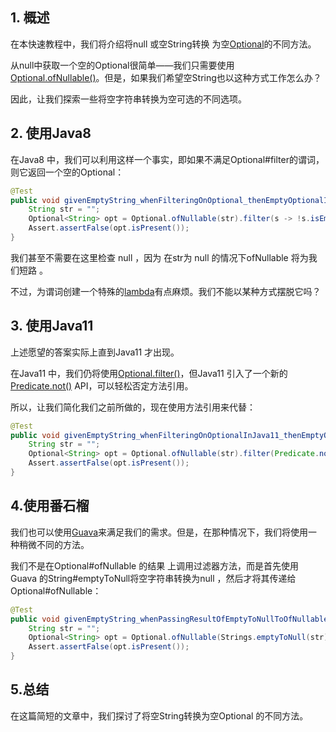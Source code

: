 ## 1. 概述

在本快速教程中，我们将介绍将null 或空String转换 为空[Optional](https://www.baeldung.com/java-optional)的不同方法。

从null中获取一个空的Optional很简单——我们只需要使用[Optional.ofNullable()](https://docs.oracle.com/en/java/javase/11/docs/api/java.base/java/util/Optional.html#ofNullable(T))。但是，如果我们希望空String也以这种方式工作怎么办？

因此，让我们探索一些将空字符串转换为空可选的不同选项。

## 2. 使用Java8

在Java8 中，我们可以利用这样一个事实，即如果不满足Optional#filter的谓词，则它返回一个空的Optional：

```java
@Test
public void givenEmptyString_whenFilteringOnOptional_thenEmptyOptionalIsReturned() {
    String str = "";
    Optional<String> opt = Optional.ofNullable(str).filter(s -> !s.isEmpty());
    Assert.assertFalse(opt.isPresent());
}
```

我们甚至不需要在这里检查 null ，因为 在str为 null 的情况下ofNullable 将为我们短路 。

不过，为谓词创建一个特殊的[lambda](https://www.baeldung.com/java-8-lambda-expressions-tips)有点麻烦。我们不能以某种方式摆脱它吗？

## 3. 使用Java11

上述愿望的答案实际上直到Java11 才出现。

在Java11 中，我们仍将使用[Optional.filter()](https://docs.oracle.com/en/java/javase/11/docs/api/java.base/java/util/Optional.html#filter(java.util.function.Predicate))，但Java11 引入了一个新的[Predicate.not()](https://docs.oracle.com/en/java/javase/11/docs/api/java.base/java/util/function/Predicate.html#not(java.util.function.Predicate)) API，可以轻松否定方法引用。

所以，让我们简化我们之前所做的，现在使用方法引用来代替：

```java
@Test
public void givenEmptyString_whenFilteringOnOptionalInJava11_thenEmptyOptionalIsReturned() {
    String str = "";
    Optional<String> opt = Optional.ofNullable(str).filter(Predicate.not(String::isEmpty));
    Assert.assertFalse(opt.isPresent());
}
```

## 4.使用番石榴

我们也可以使用[Guava](https://www.baeldung.com/guava-functions-predicates)来满足我们的需求。但是，在那种情况下，我们将使用一种稍微不同的方法。

我们不是在Optional#ofNullable 的结果 上调用过滤器方法，而是首先使用 Guava 的String#emptyToNull将空字符串转换为null ，然后才将其传递给Optional#ofNullable：

```java
@Test
public void givenEmptyString_whenPassingResultOfEmptyToNullToOfNullable_thenEmptyOptionalIsReturned() {
    String str = "";
    Optional<String> opt = Optional.ofNullable(Strings.emptyToNull(str));
    Assert.assertFalse(opt.isPresent());
}
```

## 5.总结

在这篇简短的文章中，我们探讨了将空String转换为空Optional 的不同方法。